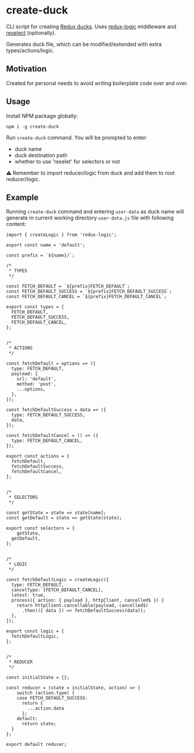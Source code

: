 # create-duck
CLI script for creating [Redux ducks](https://github.com/erikras/ducks-modular-redux).
Uses [redux-logic](https://github.com/jeffbski/redux-logic) middleware and [reselect](https://github.com/reduxjs/reselect) (optionally).

Generates duck file, which can be modified/extended with extra types/actions/logic.

## Motivation
Created for personal needs to avoid writing boilerplate code over and over.

## Usage
Install NPM package globally:
```
npm i -g create-duck
```
Run `create-duck` command. You will be prompted to enter:
- duck name
- duck destination path
- whether to use 'reselet' for selectors or not

:warning: Remember to import reducer/logic from duck and add them to root reducer/logic.

## Example
Running `create-duck` command and entering `user-data` as duck name will generate in current working directory `user-data.js` file with following content:
```
import { createLogic } from 'redux-logic';

export const name = 'default';

const prefix = `${name}/`;

/*
 * TYPES
 */

const FETCH_DEFAULT = `${prefix}FETCH_DEFAULT`;
const FETCH_DEFAULT_SUCCESS = `${prefix}FETCH_DEFAULT_SUCCESS`;
const FETCH_DEFAULT_CANCEL = `${prefix}FETCH_DEFAULT_CANCEL`;

export const types = {
  FETCH_DEFAULT,
  FETCH_DEFAULT_SUCCESS,
  FETCH_DEFAULT_CANCEL,
};


/*
 * ACTIONS
 */

const fetchDefault = options => ({
  type: FETCH_DEFAULT,
  payload: {
    url: 'default',
    method: 'post',
    ...options,
  },
});

const fetchDefaultSuccess = data => ({
  type: FETCH_DEFAULT_SUCCESS,
  data,
});

const fetchDefaultCancel = () => ({
  type: FETCH_DEFAULT_CANCEL,
});

export const actions = {
  fetchDefault,
  fetchDefaultSuccess,
  fetchDefaultCancel,
};


/*
 * SELECTORS
 */

const getState = state => state[name];
const getDefault = state => getState(state);

export const selectors = {
	getState,
  getDefault,
};


/*
 * LOGIC
 */

const fetchDefaultLogic = createLogic({
  type: FETCH_DEFAULT,
  cancelType: [FETCH_DEFAULT_CANCEL],
  latest: true,
  process({ action: { payload }, httpClient, cancelled$ }) {
    return httpClient.cancellable(payload, cancelled$)
      .then(({ data }) => fetchDefaultSuccess(data));
  },
});

export const logic = {
  fetchDefaultLogic,
};


/*
 * REDUCER
 */

const initialState = {};

const reducer = (state = initialState, action) => {
	switch (action.type) {
    case FETCH_DEFAULT_SUCCESS:
      return {
        ...action.data
      };
    default:
      return state;
  }
};

export default reducer;
```